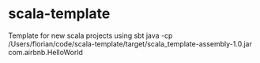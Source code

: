 scala-template
==============

Template for new scala projects using sbt
java -cp /Users/florian/code/scala-template/target/scala_template-assembly-1.0.jar com.airbnb.HelloWorld
